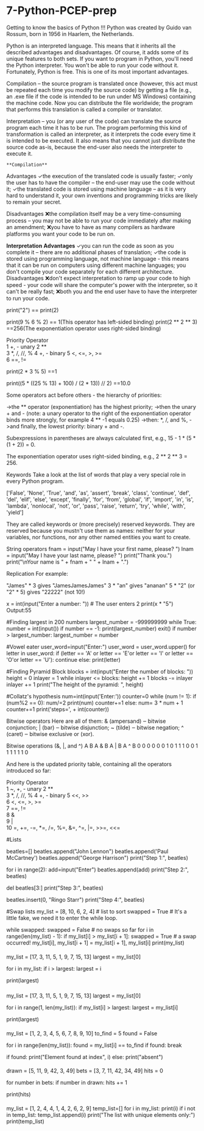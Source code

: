 # 7-Python-PCEP-prep
Getting to know the basics of Python !!!
Python was created by Guido van Rossum, born in 1956 in Haarlem, the Netherlands. 

Python is an interpreted language. This means that it inherits all the described advantages and disadvantages. Of course, it adds some of its unique features to both sets.
If you want to program in Python, you'll need the Python interpreter. You won't be able to run your code without it. Fortunately, Python is free. This is one of its most important advantages.

Compilation – the source program is translated once (however, this act must be repeated each time you modify the source code) by getting a file (e.g., an .exe file if the code is intended to be run under MS Windows) containing the machine code. Now you can distribute the file worldwide; the program that performs this translation is called a compiler or translator.

Interpretation – you (or any user of the code) can translate the source program each time it has to be run. The program performing this kind of transformation is called an interpreter, as it interprets the code every time it is intended to be executed. It also means that you cannot just distribute the source code as-is, because the end-user also needs the interpreter to execute it.

	**Compilation**
Advantages
✓the execution of the translated code is usually faster;
✓only the user has to have the compiler – the end-user may use the code without it;
✓the translated code is stored using machine language – as it is very hard to understand it, your own inventions and programming tricks are likely to remain your secret.

Disadvantages
❌the compilation itself may be a very time-consuming process – you may not be able to run your code immediately after making an amendment;
❌you have to have as many compilers as hardware platforms you want your code to be run on.

**Interpretation**
**Advantages**
✓you can run the code as soon as you complete it – there are no additional phases of translation;
✓the code is stored using programming language, not machine language - this means that it can be run on computers using different machine languages; you don't compile your code separately for each different architecture.
Disadvantages
❌don't expect interpretation to ramp up your code to high speed - your code will share the computer's power with the interpreter, so it can't be really fast;
❌both you and the end user have to have the interpreter to run your code.

print("2") == print(2)

print(9 % 6 % 2) == 1(This operator has left-sided binding)
print(2 ** 2 ** 3) ==256(The exponentiation operator uses right-sided binding)


Priority	Operator	
1	+, -	unary
2	**	
3	*, /, //, %	
4	+, -	binary
5	<, <=, >, >=	
6	==, !=	


print(2 * 3 % 5) ==1

print((5 * ((25 % 13) + 100) / (2 * 13)) // 2) ==10.0

Some operators act before others - the hierarchy of priorities:

->the ** operator (exponentiation) has the highest priority;
->then the unary + and - (note: a unary operator to the right of the exponentiation operator binds more strongly, for example 4 ** -1 equals 0.25)
->then: *, /, and %,
->and finally, the lowest priority: binary + and -.

Subexpressions in parentheses are always calculated first, e.g., 15 - 1 * (5 * (1 + 2)) = 0.

The exponentiation operator uses right-sided binding, e.g., 2 ** 2 ** 3 = 256.

Keywords
Take a look at the list of words that play a very special role in every Python program.

['False', 'None', 'True', 'and', 'as', 'assert', 'break', 'class', 'continue', 'def', 'del', 'elif', 'else', 'except', 'finally', 'for', 'from', 'global', 'if', 'import', 'in', 'is', 'lambda', 'nonlocal', 'not', 'or', 'pass', 'raise', 'return', 'try', 'while', 'with', 'yield']

They are called keywords or (more precisely) reserved keywords. They are reserved because you mustn't use them as names: neither for your variables, nor functions, nor any other named entities you want to create.

String operators
fnam = input("May I have your first name, please? ")
lnam = input("May I have your last name, please? ")
print("Thank you.")
print("\nYour name is " + fnam + " " + lnam + ".")

Replication
For example:

"James" * 3 gives "JamesJamesJames"
3 * "an" gives "ananan"
5 * "2" (or "2" * 5) gives "22222" (not 10!)

x = int(input("Enter a number: ")) # The user enters 2
print(x * "5")
Output:55

#Finding largest in 200 numbers
largest_number = -999999999
while True:
  number = int(input())
  if number == -1:
    print(largest_number)
    exit()
  if number > largest_number:
    largest_number = number

#Vowel eater
user_word=input("Enter:")
user_word = user_word.upper()
for letter in user_word:
    if (letter == 'A' or letter == 'E'or letter == 'I' or letter == 'O'or letter == 'U'):
     continue
    else:
        print(letter)

#Finding Pyramid Block
blocks = int(input("Enter the number of blocks: "))
height = 0
inlayer = 1
while inlayer <= blocks:
    height += 1
    blocks -= inlayer
    inlayer += 1
print("The height of the pyramid: ", height)

#Collatz's hypothesis
num=int(input('Enter:'))
counter=0
while (num != 1):
    if (num%2 == 0):
        num/=2
        print(num)
        counter+=1
    else:
        num= 3 * num + 1
        counter+=1
print('steps=', + int(counter))


Bitwise operators
Here are all of them:
& (ampersand) ‒ bitwise conjunction;
| (bar) ‒ bitwise disjunction;
~ (tilde) ‒ bitwise negation;
^ (caret) ‒ bitwise exclusive or (xor).

Bitwise operations (&, |, and ^)
A	B     A & B   A | B   A ^ B
0	0	0	0	0
0	1	0	1	1
1	0	0	1	1
1	1	1	1	0

And here is the updated priority table, containing all the operators introduced so far:

Priority	Operator	
1	~, +, -	unary
2	**	
3	*, /, //, %	
4	+, -	binary
5	<<, >>	
6	<, <=, >, >=	
7	==, !=	
8	&	
9	|	
10	=, +=, -=, *=, /=, %=, &=, ^=, |=, >>=, <<=	


#Lists

beatles=[]
beatles.append("John Lennon")
beatles.append('Paul McCartney')
beatles.append("George Harrison")
print("Step 1:", beatles)

for i in range(2):
    add=input("Enter")
    beatles.append(add)
print("Step 2:", beatles)

del beatles[3:]
print("Step 3:", beatles)

beatles.insert(0, "Ringo Starr")
print("Step 4:", beatles)


#Swap lists
my_list = [8, 10, 6, 2, 4]  # list to sort
swapped = True  # It's a little fake, we need it to enter the while loop.
 
while swapped:
    swapped = False  # no swaps so far
    for i in range(len(my_list) - 1):
        if my_list[i] > my_list[i + 1]:
            swapped = True  # a swap occurred!
            my_list[i], my_list[i + 1] = my_list[i + 1], my_list[i]
 print(my_list)
####
my_list = [17, 3, 11, 5, 1, 9, 7, 15, 13]
largest = my_list[0]
 
for i in my_list:
    if i > largest:
        largest = i
 
print(largest)

#####
my_list = [17, 3, 11, 5, 1, 9, 7, 15, 13]
largest = my_list[0]

for i in range(1, len(my_list)):
    if my_list[i] > largest:
        largest = my_list[i]

print(largest)


####
my_list = [1, 2, 3, 4, 5, 6, 7, 8, 9, 10]
to_find = 5
found = False
 
for i in range(len(my_list)):
    found = my_list[i] == to_find
    if found:
        break
 
if found:
    print("Element found at index", i)
else:
    print("absent")

 ####
 drawn = [5, 11, 9, 42, 3, 49]
bets = [3, 7, 11, 42, 34, 49]
hits = 0
 
for number in bets:
    if number in drawn:
        hits += 1
 
print(hits)

####
my_list = [1, 2, 4, 4, 1, 4, 2, 6, 2, 9]
temp_list=[]
for i in my_list:
    print(i)
    if i not in temp_list:
        temp_list.append(i)
print("The list with unique elements only:")
print(temp_list)



